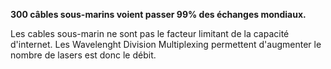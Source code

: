 **300 câbles sous-marins voient passer 99% des échanges mondiaux.**

Les cables sous-marin ne sont pas le facteur limitant de la capacité d'internet. Les Wavelenght Division Multiplexing permettent d'augmenter le nombre de lasers est donc le débit.
